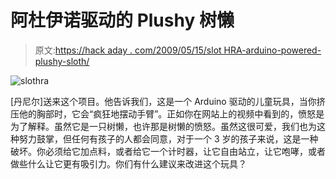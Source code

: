 # 阿杜伊诺驱动的 Plushy 树懒

> 原文:[https://hack aday . com/2009/05/15/slot HRA-arduino-powered-plushy-sloth/](https://hackaday.com/2009/05/15/slothra-arduino-powered-plushy-sloth/)

![slothra](../Images/15f10ec4db7f157a1e0da52d2c4d09e7.png "slothra")

[丹尼尔]送来这个项目。他告诉我们，这是一个 Arduino 驱动的儿童玩具，当你挤压他的胸部时，它会“疯狂地摆动手臂”。正如你在网站上的视频中看到的，愤怒是为了解释。虽然它是一只树懒，也许那是树懒的愤怒。虽然这很可爱，我们也为这种努力鼓掌，但任何有孩子的人都会同意，对于一个 3 岁的孩子来说，这是一种破坏。你必须给它加点料，或者给它一个计时器，让它自由站立，让它咆哮，或者做些什么让它更有吸引力。你们有什么建议来改进这个玩具？